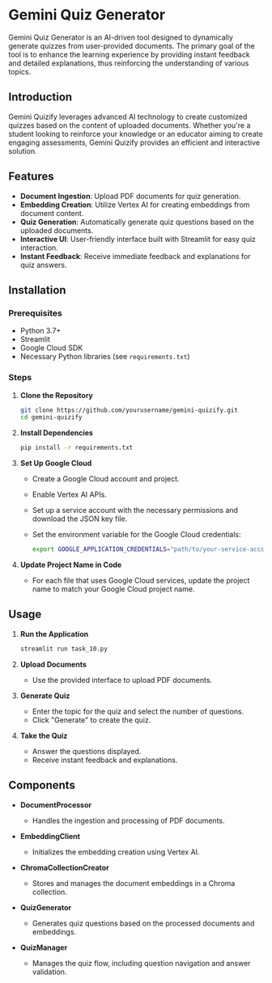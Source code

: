 # Gemini Quiz Generator

Gemini Quiz Generator is an AI-driven tool designed to dynamically generate quizzes from user-provided documents. The primary goal of the tool is to enhance the learning experience by providing instant feedback and detailed explanations, thus reinforcing the understanding of various topics.

## Introduction

Gemini Quizify leverages advanced AI technology to create customized quizzes based on the content of uploaded documents. Whether you're a student looking to reinforce your knowledge or an educator aiming to create engaging assessments, Gemini Quizify provides an efficient and interactive solution.

## Features

- **Document Ingestion**: Upload PDF documents for quiz generation.
- **Embedding Creation**: Utilize Vertex AI for creating embeddings from document content.
- **Quiz Generation**: Automatically generate quiz questions based on the uploaded documents.
- **Interactive UI**: User-friendly interface built with Streamlit for easy quiz interaction.
- **Instant Feedback**: Receive immediate feedback and explanations for quiz answers.

## Installation

### Prerequisites

- Python 3.7+
- Streamlit
- Google Cloud SDK
- Necessary Python libraries (see `requirements.txt`)

### Steps

1. **Clone the Repository**

    ```bash
    git clone https://github.com/yourusername/gemini-quizify.git
    cd gemini-quizify
    ```

2. **Install Dependencies**

    ```bash
    pip install -r requirements.txt
    ```

3. **Set Up Google Cloud**
    - Create a Google Cloud account and project.
    - Enable Vertex AI APIs.
    - Set up a service account with the necessary permissions and download the JSON key file.
    - Set the environment variable for the Google Cloud credentials:

        ```bash
        export GOOGLE_APPLICATION_CREDENTIALS="path/to/your-service-account-file.json"
        ```
4. **Update Project Name in Code**
    - For each file that uses Google Cloud services, update the project name to match your Google Cloud project name.

## Usage

1. **Run the Application**

    ```bash
    streamlit run task_10.py
    ```

2. **Upload Documents**
    - Use the provided interface to upload PDF documents.

3. **Generate Quiz**
    - Enter the topic for the quiz and select the number of questions.
    - Click "Generate" to create the quiz.

4. **Take the Quiz**
    - Answer the questions displayed.
    - Receive instant feedback and explanations.

## Components

- **DocumentProcessor**
  - Handles the ingestion and processing of PDF documents.

- **EmbeddingClient**
  - Initializes the embedding creation using Vertex AI.

- **ChromaCollectionCreator**
  - Stores and manages the document embeddings in a Chroma collection.

- **QuizGenerator**
  - Generates quiz questions based on the processed documents and embeddings.

- **QuizManager**
  - Manages the quiz flow, including question navigation and answer validation.
